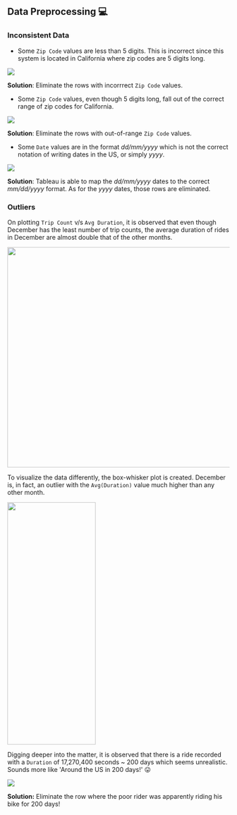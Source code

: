 ##  Data Preprocessing :computer:

###  Inconsistent Data

- Some `Zip Code` values are less than 5 digits.  This is incorrect since this system is located in California where zip codes are 5 digits long. 

![](https://i.imgur.com/BtupGFn.jpg)

**Solution**: Eliminate the rows with incorrrect `Zip Code` values. 

- Some `Zip Code` values, even though 5 digits long, fall out of the correct range of zip codes for California.

![](https://i.imgur.com/qR1XACz.png)

**Solution**: Eliminate the rows with out-of-range `Zip Code`  values. 

- Some `Date` values are in the format _dd/mm/yyyy_ which is not the correct notation of writing dates in the US, or simply _yyyy_. 

![](https://i.imgur.com/fMmCA92.png)

**Solution**: Tableau is able to map the _dd/mm/yyyy_ dates to the correct _mm/dd/yyyy_ format. As for the _yyyy_ dates, those rows are eliminated. 

### Outliers

On plotting `Trip Count` v/s `Avg Duration`, it is observed that even though December has the least number of trip counts, the average duration of rides in December are almost double that of the other months. 

<p align="left">
<img src="https://i.imgur.com/AdFx1Lp.png" width="600" height="500">
</p>

To visualize the data differently, the box-whisker plot is created. December is, in fact, an outlier with the `Avg(Duration)` value much higher than any other month.

<p align="left">
<img src="https://i.imgur.com/ve4mniz.png" width="200" height="550">
</p>

Digging deeper into the matter, it is observed that there is a ride recorded with a `Duration` of 17,270,400 seconds ~ 200 days which seems unrealistic. Sounds more like 'Around the US in 200 days!' :stuck_out_tongue: 

![](https://i.imgur.com/0YEm3ga.png)

**Solution:** Eliminate the row where the poor rider was apparently riding his bike for 200 days!
